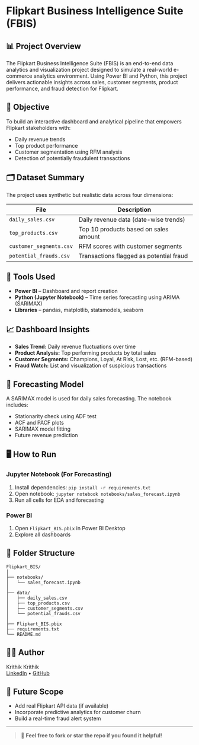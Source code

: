 # Flipkart Business Intelligence Suite (FBIS)

## 📊 Project Overview
The Flipkart Business Intelligence Suite (FBIS) is an end-to-end data analytics and visualization project designed to simulate a real-world e-commerce analytics environment. Using Power BI and Python, this project delivers actionable insights across sales, customer segments, product performance, and fraud detection for Flipkart.

## 🧠 Objective
To build an interactive dashboard and analytical pipeline that empowers Flipkart stakeholders with:
- Daily revenue trends
- Top product performance
- Customer segmentation using RFM analysis
- Detection of potentially fraudulent transactions

## 🗂️ Dataset Summary
The project uses synthetic but realistic data across four dimensions:

| File | Description |
|------|-------------|
| `daily_sales.csv` | Daily revenue data (date-wise trends) |
| `top_products.csv` | Top 10 products based on sales amount |
| `customer_segments.csv` | RFM scores with customer segments |
| `potential_frauds.csv` | Transactions flagged as potential fraud |

## 📌 Tools Used
- **Power BI** – Dashboard and report creation
- **Python (Jupyter Notebook)** – Time series forecasting using ARIMA (SARIMAX)
- **Libraries** – pandas, matplotlib, statsmodels, seaborn

## 📈 Dashboard Insights
- **Sales Trend:** Daily revenue fluctuations over time
- **Product Analysis:** Top performing products by total sales
- **Customer Segments:** Champions, Loyal, At Risk, Lost, etc. (RFM-based)
- **Fraud Watch:** List and visualization of suspicious transactions

## 🔬 Forecasting Model
A SARIMAX model is used for daily sales forecasting. The notebook includes:
- Stationarity check using ADF test
- ACF and PACF plots
- SARIMAX model fitting
- Future revenue prediction

## 🖥️ How to Run
### Jupyter Notebook (For Forecasting)
1. Install dependencies: `pip install -r requirements.txt`
2. Open notebook: `jupyter notebook notebooks/sales_forecast.ipynb`
3. Run all cells for EDA and forecasting

### Power BI
1. Open `Flipkart_BIS.pbix` in Power BI Desktop
2. Explore all dashboards

## 📂 Folder Structure
```
Flipkart_BIS/
│
├── notebooks/
│   └── sales_forecast.ipynb
│
├── data/
│   ├── daily_sales.csv
│   ├── top_products.csv
│   ├── customer_segments.csv
│   └── potential_frauds.csv
│
├── Flipkart_BIS.pbix
├── requirements.txt
└── README.md
```

## 👨‍💻 Author
Krithik Krithik  
[LinkedIn](https://www.linkedin.com/in/krithik17) • [GitHub](https://github.com/krithik17-kk)

## 🚀 Future Scope
- Add real Flipkart API data (if available)
- Incorporate predictive analytics for customer churn
- Build a real-time fraud alert system

---
> 📢 **Feel free to fork or star the repo if you found it helpful!**
